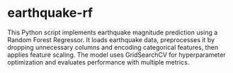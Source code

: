# earthquake-rf
This Python script implements earthquake magnitude prediction using a Random Forest Regressor. It loads earthquake data, preprocesses it by dropping unnecessary columns and encoding categorical features, then applies feature scaling. The model uses GridSearchCV for hyperparameter optimization and evaluates performance with multiple metrics.

